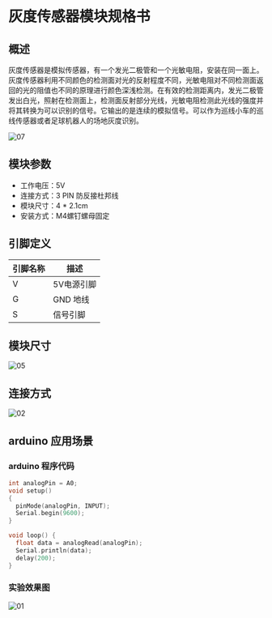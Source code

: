 # 灰度传感器模块规格书



## 概述

​        灰度传感器是模拟传感器，有一个发光二极管和一个光敏电阻，安装在同一面上。灰度传感器利用不同颜色的检测面对光的反射程度不同，光敏电阻对不同检测面返回的光的阻值也不同的原理进行颜色深浅检测。在有效的检测距离内，发光二极管发出白光，照射在检测面上，检测面反射部分光线，光敏电阻检测此光线的强度并将其转换为可以识别的信号。它输出的是连续的模拟信号。可以作为巡线小车的巡线传感器或者足球机器人的场地灰度识别。  

![07](E:\GitLab\sensors-kit\PH2.0模块规格书\46.灰度传感器模块\灰度传感器模块图片\07.jpg)

## 模块参数

* 工作电压：5V
* 连接方式：3 PIN 防反接杜邦线
* 模块尺寸：4 * 2.1cm
* 安装方式：M4螺钉螺母固定

## 引脚定义

| 引脚名称| 描述 |
|---- |----|
| V | 5V电源引脚 |
| G | GND 地线 |
| S | 信号引脚 |

## 模块尺寸

![05](E:\GitLab\sensors-kit\PH2.0模块规格书\46.灰度传感器模块\灰度传感器模块图片\05.jpg)

## 连接方式

![02](E:\GitLab\sensors-kit\PH2.0模块规格书\46.灰度传感器模块\灰度传感器模块图片\02.jpg)


##  arduino 应用场景

### arduino  程序代码

```c++
int analogPin = A0;
void setup()
{
  pinMode(analogPin, INPUT);
  Serial.begin(9600);
}

void loop() {
  float data = analogRead(analogPin); 
  Serial.println(data);              
  delay(200);
}
```

### 实验效果图

![01](E:\GitLab\sensors-kit\PH2.0模块规格书\46.灰度传感器模块\灰度传感器模块图片\01.jpg)